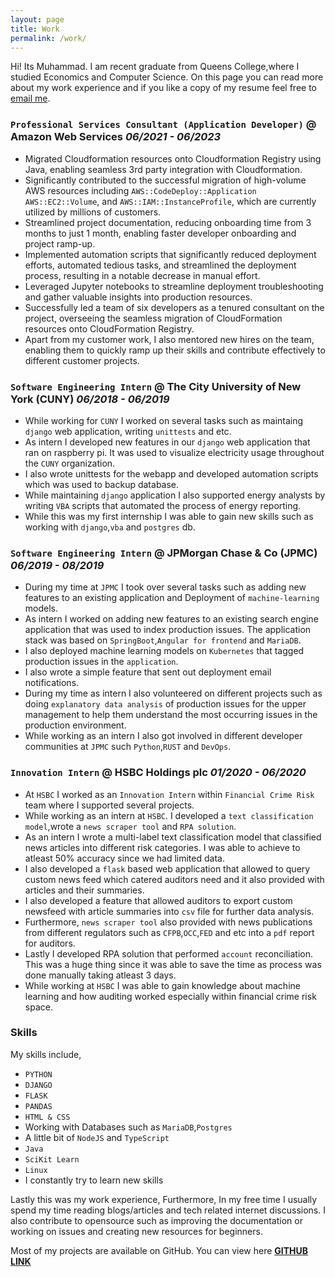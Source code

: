 ```yaml
---
layout: page
title: Work
permalink: /work/
---
```

Hi! Its Muhammad. I am recent graduate from Queens College,where I studied Economics and Computer Science. On this page you can read more about my work experience and if you like a copy of my resume feel free to [email me](mailto:muhammadraza0047@gmail.com).

### `Professional Services Consultant (Application Developer)` @ Amazon Web Services _**06/2021 - 06/2023**_

  - Migrated Cloudformation resources onto Cloudformation Registry using Java, enabling seamless 3rd party integration with Cloudformation.
  - Significantly contributed to the successful migration of high-volume AWS resources including `AWS::CodeDeploy::Application`
  `AWS::EC2::Volume`, and `AWS::IAM::InstanceProfile`, which are currently utilized by millions of customers.
  - Streamlined project documentation, reducing onboarding time from 3 months to just 1 month, enabling faster developer onboarding and project ramp-up.
 - Implemented automation scripts that significantly reduced deployment efforts, automated tedious tasks, and streamlined the deployment process, resulting in a notable decrease in manual effort.
  - Leveraged Jupyter notebooks to streamline deployment troubleshooting and gather valuable insights into production resources.
  - Successfully led a team of six developers as a tenured consultant on the project, overseeing the seamless migration of CloudFormation resources onto CloudFormation Registry.
 - Apart from my customer work, I also mentored new hires on the team, enabling them to quickly ramp up their skills and contribute effectively to different customer projects.


### `Software Engineering Intern` @ The City University of New York (CUNY) _**06/2018 - 06/2019**_
- While working for `CUNY` I worked on several tasks such as maintaing `django` web application, writing `unittests` and etc.
- As intern I developed new features in our `django` web application that ran on raspberry pi. It was used to visualize electricity usage throughout the `CUNY` organization.
- I also wrote unittests for the webapp and developed automation scripts which was used to backup database.
- While maintaining `django` application I also supported energy analysts by writing `VBA` scripts that automated the process of energy reporting.
- While this was my first internship I was able to gain new skills such as working with `django`,`vba` and `postgres` db.

### `Software Engineering Intern` @  JPMorgan Chase & Co (JPMC)  _**06/2019 - 08/2019**_
- During my time at `JPMC` I took over several tasks such as adding new features to an existing application and Deployment of `machine-learning` models.
- As intern I worked on adding new features to an existing search engine application that was used to index production issues. The application stack was based on `SpringBoot`,`Angular for frontend` and `MariaDB`.
- I also deployed machine learning models on `Kubernetes` that tagged production issues in the `application`.
- I also wrote a simple feature that sent out deployment email notifications.
- During my time as intern I also volunteered on different projects such as doing `explanatory data analysis` of production issues for the upper management to help them understand the most occurring issues in the production environment.
- While working as an intern I also got involved in different developer communities at `JPMC` such `Python`,`RUST` and `DevOps`.

### `Innovation Intern` @  HSBC Holdings plc  _**01/2020 - 06/2020**_
- At `HSBC` I worked as an `Innovation Intern` within `Financial Crime Risk` team where I supported several projects.
- While working as an intern at `HSBC`. I developed a `text classification model`,wrote a `news scraper tool` and `RPA solution`.
- As an intern I wrote a multi-label text classification model that classified news articles into different risk categories. I was able to achieve to atleast 50% accuracy since we had limited data.
- I also developed a `flask` based web application that allowed to query custom news feed which catered auditors need and it also provided with articles and their summaries.
- I also developed a feature that allowed auditors to export custom newsfeed with article summaries into `csv` file for further data analysis.
- Furthermore, `news scraper tool` also provided with news publications from different regulators such as `CFPB`,`OCC`,`FED` and etc into a `pdf` report for auditors.
- Lastly I developed RPA solution that performed `account` reconciliation. This was a huge thing since it was able to save the time as process was done manually taking atleast 3 days.
- While working at `HSBC` I was able to gain knowledge about machine learning and how auditing worked especially within financial crime risk space.



### Skills
My skills include,
* `PYTHON`
* `DJANGO`
* `FLASK`
* `PANDAS`
* `HTML & CSS`
* Working with Databases such as `MariaDB`,`Postgres`
* A little bit of `NodeJS` and `TypeScript`
* `Java`
* `SciKit Learn`
* `Linux`
* I constantly try to learn new skills

Lastly this was my work experience, Furthermore, In my free time I usually spend my time reading blogs/articles and tech related internet discussions. I also contribute to opensource such as improving the documentation or working on issues and creating new resources for beginners.

Most of my projects are available on GitHub. You can view here **[GITHUB LINK](https://github.com/mraza007)**
